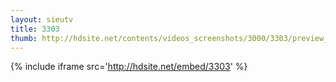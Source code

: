 ```yaml
---
layout: sieutv
title: 3303
thumb: http://hdsite.net/contents/videos_screenshots/3000/3303/preview_360p.mp4.jpg
---
```

{% include iframe src='http://hdsite.net/embed/3303' %}
 

